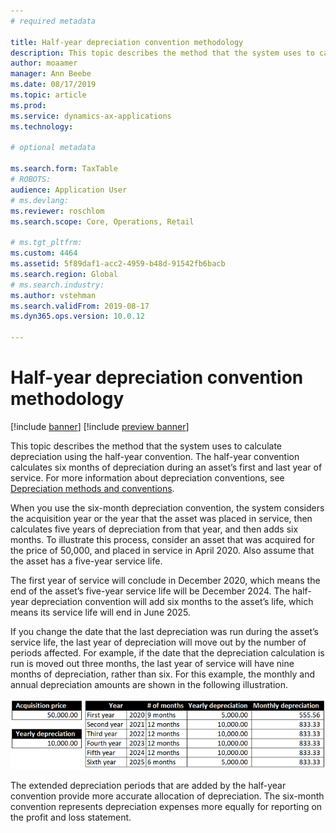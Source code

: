 ```yaml
---
# required metadata

title: Half-year depreciation convention methodology
description: This topic describes the method that the system uses to calculate depreciation using the half-year convention, which calculates six months of depreciation during an asset’s first and last year in service. 
author: moaamer
manager: Ann Beebe
ms.date: 08/17/2019
ms.topic: article
ms.prod: 
ms.service: dynamics-ax-applications
ms.technology: 

# optional metadata

ms.search.form: TaxTable
# ROBOTS: 
audience: Application User
# ms.devlang: 
ms.reviewer: roschlom
ms.search.scope: Core, Operations, Retail

# ms.tgt_pltfrm: 
ms.custom: 4464
ms.assetid: 5f89daf1-acc2-4959-b48d-91542fb6bacb
ms.search.region: Global
# ms.search.industry: 
ms.author: vstehman
ms.search.validFrom: 2019-08-17
ms.dyn365.ops.version: 10.0.12

---
```


# Half-year depreciation convention methodology

[!include [banner](../includes/banner.md)]
[!include [preview banner](../includes/preview-banner.md)]

This topic describes the method that the system uses to calculate depreciation using the half-year convention. The half-year convention calculates six months of depreciation during an asset’s first and last year of service. For more information about depreciation conventions, see [Depreciation methods and conventions](https://docs.microsoft.com/en-us/dynamicsax-2012/appuser-itpro/depreciation-methods-and-conventions). 

When you use the six-month depreciation convention, the system considers the acquisition year or the year that the asset was placed in service, then calculates five years of depreciation from that year, and then adds six months. To illustrate this process, consider an asset that was acquired for the price of 50,000, and placed in service in April 2020. Also assume that the asset has a five-year service life.

The first year of service will conclude in December 2020, which means the end of the asset’s five-year service life will be December 2024. The half-year depreciation convention will add six months to the asset’s life, which means its service life will end in June 2025. 

If you change the date that the last depreciation was run during the asset’s service life, the last year of depreciation will move out by the number of periods affected. For example, if the date that the depreciation calculation is run is moved out three months, the last year of service will have nine months of depreciation, rather than six. 
For this example, the monthly and annual depreciation amounts are shown in the following illustration. 

   [![Depreciation schedule for half-year depreciation convention](./media/half-yr-dprectn-cnvntn.png)](./media/half-yr-dprectn-cnvntn.png)

The extended depreciation periods that are added by the half-year convention provide more accurate allocation of depreciation. The six-month convention represents depreciation expenses more equally for reporting on the profit and loss statement.  
